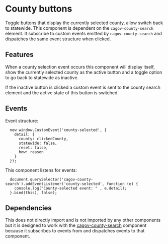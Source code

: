 # County buttons

Toggle buttons that display the currently selected county, allow switch back to statewide. This component is dependent on the ```cagov-county-search``` element. It subscribe to custom events emitted by ```cagov-county-search``` and dispatches the same event structure when clicked.

## Features

When a county selection event occurs this component will display itself, show the currently selected county as the active button and a toggle option to go back to statewide as inactive. 

If the inactive button is clicked a custom event is sent to the county search element and the active state of this button is switched.

## Events

Event structure:
```
  new window.CustomEvent('county-selected', {
    detail: {
      county: clickedCounty,
      statewide: false,
      reset: false,
      how: reason
    }
  });
```

This component listens for events:

```
  document.querySelector('cagov-county-search').addEventListener('county-selected', function (e) {
    console.log("County-selected event: " , e.detail);
  }.bind(this), false);
```


## Dependencies

This does not directly import and is not imported by any other components but it is designed to work with the <a href="../search/">cagov-county-search</a> component because it subscribes to events from and dispatches events to that component.